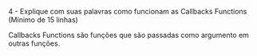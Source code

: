 4 - Explique com suas palavras como funcionam as Callbacks Functions (Mínimo
de 15 linhas)

Callbacks Functions são funções que são passadas como argumento em outras funções.
